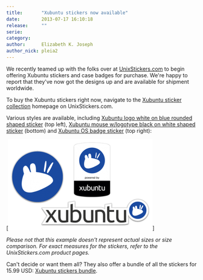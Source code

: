 ```yaml
---
title:       "Xubuntu stickers now available"
date:        2013-07-17 16:10:18
release:     ""
serie:       
category:    
author:      Elizabeth K. Joseph
author_nick: pleia2
---
```


We recently teamed up with the folks over at [UnixStickers.com](http://www.unixstickers.com) to begin offering Xubuntu stickers and case badges for purchase. We're happy to report that they've now got the designs up and are available for shipment worldwide.

To buy the Xubuntu stickers right now, navigate to the [Xubuntu sticker collection](http://www.unixstickers.com/xubuntu) homepage on UnixStickers.com.

Various styles are available, including [Xubuntu logo white on blue rounded shaped sticker](http://www.unixstickers.com/xubuntu/xubuntu-linux-blue-rounded-shaped-sticker) (top left), [Xubuntu mouse w/logotype black on white shaped sticker](http://www.unixstickers.com/xubuntu/xubuntu-linux-white-logo-with-type-shaped-sticker) (bottom) and [Xubuntu OS badge sticker](http://www.unixstickers.com/xubuntu/xubuntu-linux-os-badge-sticker) (top right):

[![](/assets/articles/2013/xubuntu-unixstickers-examples.png "Xubuntu sticker examples (unixstickers.com)")]

*Please not that this example doesn't represent actual sizes or size comparison. For exact measures for the stickers, refer to the UnixStickers.com product pages.*

Can't decide or want them all? They also offer a bundle of all the stickers for 15.99 USD: [Xubuntu stickers bundle](http://www.unixstickers.com/xubuntu?product_id=221).
